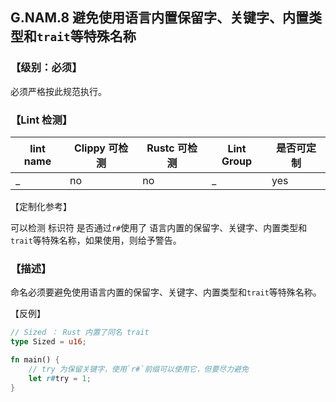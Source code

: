 ## G.NAM.8  避免使用语言内置保留字、关键字、内置类型和`trait`等特殊名称

### 【级别：必须】

必须严格按此规范执行。

### 【Lint 检测】

| lint name | Clippy 可检测 | Rustc 可检测 | Lint Group | 是否可定制 |
| --------- | ------------- | ------------ | ---------- | ---------- |
| _         | no            | no           | _          | yes        |

【定制化参考】

可以检测 标识符 是否通过`r#`使用了 语言内置的保留字、关键字、内置类型和`trait`等特殊名称，如果使用，则给予警告。

### 【描述】

命名必须要避免使用语言内置的保留字、关键字、内置类型和`trait`等特殊名称。

【反例】

```rust
// Sized ： Rust 内置了同名 trait 
type Sized = u16; 

fn main() {
    // try 为保留关键字，使用`r#`前缀可以使用它，但要尽力避免
    let r#try = 1;
}
```